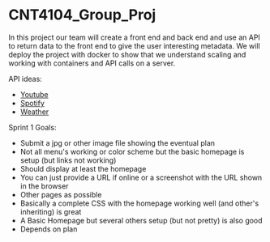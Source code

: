 # CNT4104_Group_Proj
In this project our team will create a front end and back end and use an API to return data to the front end to give the user interesting metadata.
We will deploy the project with docker to show that we understand scaling and working with containers and API calls on a server.

API ideas:
- [Youtube](https://www.youtube.com/watch?v=VNmdw9ZNr1I)
- [Spotify](https://www.youtube.com/watch?v=fVcz-1rVQcs)
- [Weather](https://www.youtube.com/watch?v=UjeXpct3p7M)


Sprint 1 Goals:
- Submit a jpg or other image file showing the eventual plan
- Not all menu's working or color scheme but the basic homepage is setup (but links not working)
- Should display at least the homepage
- You can just provide a URL if online or a screenshot with the URL shown in the browser
- Other pages as possible
- Basically a complete CSS with the homepage working well (and other's inheriting) is great
- A Basic Homepage but several others setup (but not pretty) is also good
- Depends on plan
